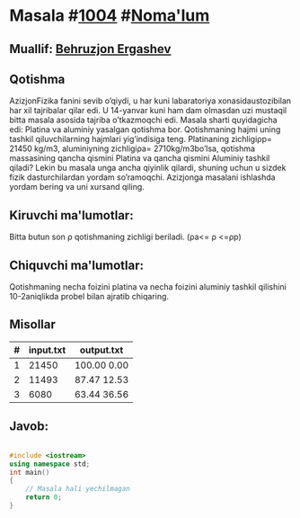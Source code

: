 
<h1>Masala #<a href="https://robocontest.uz/tasks/1004">1004</a> #<a href="https://robocontest.uz/tasks?category=1">Noma'lum</a></h1>
<h2> Muallif: <a href="https://robocontest.uz/profile/ergashevbehruzjon">Behruzjon Ergashev</a></h2>
<h2>Qotishma</h2>
<p>AzizjonFizika fanini sevib o’qiydi, u har kuni labaratoriya xonasidaustozibilan har xil tajribalar qilar edi. U 14-yanvar kuni ham dam olmasdan uzi mustaqil bitta masala asosida tajriba o’tkazmoqchi edi. Masala sharti quyidagicha edi:
Platina va aluminiy yasalgan qotishma bor. Qotishmaning hajmi uning tashkil qiluvchilarning hajmlari yig’indisiga teng. Platinaning zichligiρp= 21450 kg/m3, aluminiyning zichligiρa= 2710kg/m3bo’lsa, qotishma massasining qancha qismini Platina va qancha qismini Aluminiy tashkil qiladi?
Lekin bu masala unga ancha qiyinlik qilardi, shuning uchun u sizdek fizik dasturchilardan yordam so’ramoqchi.
Azizjonga masalani ishlashda yordam bering va uni xursand qiling.</p>
<h2>Kiruvchi ma'lumotlar:</h2>
<p>Bitta butun son ρ qotishmaning zichligi beriladi. (ρa<= ρ <=ρp)</p>
<h2>Chiquvchi ma'lumotlar:</h2>
<p>Qotishmaning necha foizini platina va necha foizini aluminiy tashkil qilishini 10-2aniqlikda probel bilan ajratib chiqaring.</p>
<h2>Misollar</h2>
<table>
    <thead>
        <tr>
            <th>#</th>
            <th>input.txt</th>
            <th>output.txt</th>
        </tr>
    </thead>
    <tbody>
            <tr>
                <td>1</td>
                <td>21450</td>
                <td>100.00 0.00</td>
            </tr>
            <tr>
                <td>2</td>
                <td>11493</td>
                <td>87.47 12.53</td>
            </tr>
            <tr>
                <td>3</td>
                <td>6080</td>
                <td>63.44 36.56</td>
            </tr>
    </tbody>
    </table>
    
<h2>Javob:</h2>

######
```cpp
#include <iostream>
using namespace std;
int main()
{
    // Masala hali yechilmagan
    return 0;
}
```
